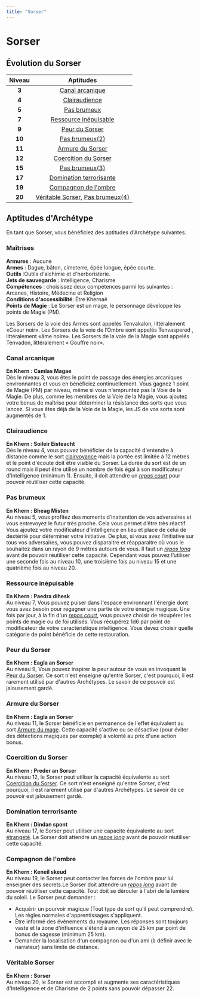 ```yaml
---
title: "Sorser"
---
```

# Sorser

## Évolution du Sorser

|Niveau|Aptitudes|
|:-:|:-:|
|**3**|[Canal arcanique](#canal-arcanique)|
|**4**|[Clairaudience](#clairaudience)||
|**5**|[Pas brumeux](#pas-brumeux)|
|**7**|[Ressource inépuisable](#ressource-inepuisable)|
|**9**|[Peur du Sorser](#peur-du-sorser)|
|**10**|[Pas brumeux(2)](#pas-brumeux) |
|**11**|[Armure du Sorser](#armure-du-sorser) |
|**12**|[Coercition du Sorser](#pas-brumeux) |
|**15** |[Pas brumeux(3)](#pas-brumeux) |
|**17** |[Domination terrorisante](#domination-terrorisante) |
|**19** |[Compagnon de l'ombre](#compagnon-de-l-ombre) |
|**20**|[Véritable Sorser](#veritable-sorser), [Pas brumeux(4)](#pas-brumeux) |

## Aptitudes d'Archétype
En tant que Sorser, vous bénéficiez des aptitudes d'Archétype suivantes.

### Maîtrises
**Armures** :  Aucune   
**Armes** : Dague, bâton, cimeterre, épée longue, épée courte.  
**Outils** :Outils d'alchimie et d'herboristerie.     
**Jets de sauvegarde** : Intelligence, Charisme    
**Compétences** : choisissez deux compétences parmi les suivantes : Arcanes, Histoire, Médecine et Religion    
**Conditions d'accessibilité**: Être Khernaë    
**Points de Magie** : Le Sorser est un mage, le personnage développe les points de Magie (PM).    

Les Sorsers de la voie des Armes sont appelés Tenvakalon, littéralement «Coeur noir». Les Sorsers de la voie de l’Ombre sont appelés Tenvaspered , littéralement «âme noire». Les Sorsers de la voie de la Magie sont appelés Tenvadon, littéralement « Gouffre noir».

### Canal arcanique  
**En Khern : Camlas Magae**  
Dès le niveau 3, vous êtes le point de passage des énergies arcaniques environnantes et vous en bénéficiez continuellement. Vous gagnez 1 point de Magie (PM) par niveau, même si vous n'empruntez pas la Voie de la Magie. De plus, comme les membres de la Voie de la Magie, vous ajoutez votre bonus de maîtrise pour déterminer la résistance des sorts que vous lancez. Si vous êtes déjà de la Voie de la Magie, les JS de vos sorts sont augmentés de 1.     

### Clairaudience  
**En Khern : Soileir Eisteacht**  
Dès le niveau 4, vous pouvez bénéficier de la capacité d'entendre à distance comme le sort [clairvoyance](/grimoire/clairvoyance) mais la portée est limitée à 12 mètres et le point d'écoute doit être visible du Sorser. La durée du sort est de un round mais il peut être utilisé un nombre de fois égal à son modificateur d'intelligence (minimum 1). Ensuite, il doit attendre un [_repos court_](/gerer-la-sante-du-personnage/#repos-court) pour pouvoir réutiliser cette capacité.    

### Pas brumeux  
**En Khern : Bheag Misten**  
Au niveau 5, vous profitez des moments d’inattention de vos adversaires et vous entrevoyez le futur très proche. Cela vous permet d’être très réactif. Vous ajoutez votre modificateur d’intelligence en lieu et place de celui de dextérité pour déterminer votre initiative. De plus, si vous avez l’initiative sur tous vos adversaires, vous pouvez disparaitre et réapparaitre où vous le souhaitez dans un rayon de 9 mètres autours de vous. Il faut un [_repos long_](/gerer-la-sante-du-personnage/#repos-long) avant de pouvoir réutiliser cette capacité. Cependant vous pouvez l’utiliser une seconde fois au niveau 10, une troisième fois au niveau 15 et une quatrième fois au niveau 20.   

### Ressource inépuisable  
**En Khern : Paedra  dihesk**  
Au niveau 7, Vous pouvez puiser dans l'espace environnant l'énergie dont vous avez besoin pour regagner une partie de votre énergie magique. Une fois par jour, à la fin d'un [_repos court_](/gerer-la-sante-du-personnage/#repos-court), vous pouvez choisir de récupérer les points de magie ou de foi utilisés. Vous récupérez 1d6 par point de modificateur de votre caractéristique intelligence. Vous devez choisir quelle catégorie de point bénéficie de cette restauration.

### Peur du Sorser
**En Khern : Eagla an Sorser**  
Au niveau 9, Vous pouvez inspirer la peur autour de vous en invoquant la [Peur du Sorser](/grimoire/peur-du-sorser). Ce sort n'est enseigné qu'entre Sorser, c'est pourquoi, il est rarement utilisé par d'autres Archétypes. Le savoir de ce pouvoir est jalousement gardé.

### Armure du Sorser
**En Khern : Eagla an Sorser**   
Au niveau 11, le Sorser bénéficie en permanence de l'effet équivalent au sort [Armure du mage](/grimoire/armure-du-mage). Cette capacité s'active ou se désactive (pour éviter des détections magiques par exemple) à volonté au prix d'une action bonus.     

### Coercition du Sorser
**En Khern : Preder an Sorser**  
Au niveau 12, le Sorser peut utiliser la capacité équivalente au sort [Coercition du Sorser](/grimoire/coercition-du-sorser). Ce sort n'est enseigné qu'entre Sorser, c'est pourquoi, il est rarement utilisé par d'autres Archétypes. Le savoir de ce pouvoir est jalousement gardé.   

### Domination terrorisante
**En Khern : Dindan spont**  
Au niveau 17, le Sorser peut utiliser une capacité équivalente au sort [étrangeté](grimoire/etrangete). Le Sorser doit attendre un [_repos long_](/gerer-la-sante-du-personnage/#repos-long) avant de pouvoir réutiliser cette capacité.

### Compagnon de l'ombre
**En Khern : Keneil skeud**    
Au niveau 19, le Sorser peut contacter les forces de l'ombre pour lui enseigner des secrets.Le Sorser doit attendre un [_repos long_](/gerer-la-sante-du-personnage/#repos-long) avant de pouvoir réutiliser cette capacité. Tout doit se dérouler à l'abri de la lumière du soleil. Le Sorser peut demander :
- Acquérir un pourvoir magique (Tout type de sort qu'il peut comprendre). Les règles normales d'apprentissages s'appliquent.
- Être informé des évènements du royaume. Les réponses sont toujours vaste et la zone d'influence s'étend à un rayon de 25 km par point de bonus de sagesse (minimum 25 km).
- Demander la localisation d'un compagnon ou d'un ami (à définir avec le narrateur) sans limite de distance.   

### Véritable Sorser  
**En Khern : Sorser**  
Au niveau 20, le Sorser est accompli et augmente ses caractéristiques d'Intelligence et de Charisme de 2 points sans pouvoir dépasser 22.

